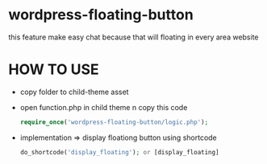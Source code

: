 # wordpress-floating-button
this feature make easy chat because that will floating in every area website


# HOW TO USE
- copy folder to child-theme asset

- open function.php in child theme n copy this code
    ```php
    require_once('wordpress-floating-button/logic.php');
    ```
- implementation => display floationg button using shortcode 
    ```php
    do_shortcode('display_floating'); or [display_floating]
    ```